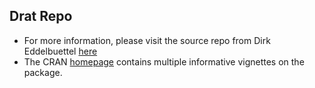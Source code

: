 ## Drat Repo

* For more information, please visit the source repo from Dirk Eddelbuettel [here](https://github.com/eddelbuettel/drat)
* The CRAN [homepage](https://cran.r-project.org/web/packages/drat/index.html) contains multiple informative vignettes on the package. 
